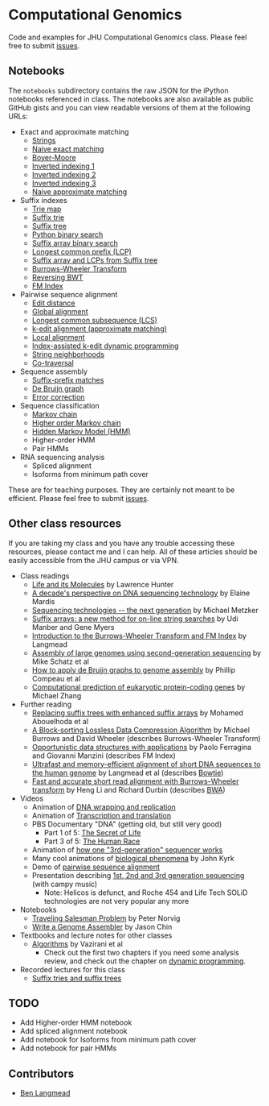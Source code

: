 Computational Genomics
======================

Code and examples for JHU Computational Genomics class.  Please feel free to submit [issues].

[issues]: https://github.com/BenLangmead/comp-genomics-class/issues

Notebooks
---------

The `notebooks` subdirectory contains the raw JSON for the iPython notebooks referenced in class.  The notebooks are also available as public GitHub gists and you can view readable versions of them at the following URLs:

* Exact and approximate matching
    * [Strings](http://nbviewer.ipython.org/6512698)
    * [Naive exact matching](http://nbviewer.ipython.org/6513059)
    * [Boyer-Moore](http://nbviewer.ipython.org/6603340)
    * [Inverted indexing 1](http://nbviewer.ipython.org/6582444)
    * [Inverted indexing 2](http://nbviewer.ipython.org/6584538)
    * [Inverted indexing 3](http://nbviewer.ipython.org/6582836)
    * [Naive approximate matching](http://nbviewer.ipython.org/6603391)
* Suffix indexes
    * [Trie map](http://nbviewer.ipython.org/6603619)
    * [Suffix trie](http://nbviewer.ipython.org/6603756)
    * [Suffix tree](http://nbviewer.ipython.org/6665861)
    * [Python binary search](http://nbviewer.ipython.org/6603756)
    * [Suffix array binary search](http://nbviewer.ipython.org/6765182)
    * [Longest common prefix (LCP)](http://nbviewer.ipython.org/6783863)
    * [Suffix array and LCPs from Suffix tree](http://nbviewer.ipython.org/6796858)
    * [Burrows-Wheeler Transform](http://nbviewer.ipython.org/6798379)
    * [Reversing BWT](http://nbviewer.ipython.org/6860491)
    * [FM Index](http://nbviewer.ipython.org/7437031)
* Pairwise sequence alignment
    * [Edit distance](http://nbviewer.ipython.org/6894694)
    * [Global alignment](http://nbviewer.ipython.org/6895625)
    * [Longest common subsequence (LCS)](http://nbviewer.ipython.org/7452174)
    * [k-edit alignment (approximate matching)](http://nbviewer.ipython.org/7452696)
    * [Local alignment](http://nbviewer.ipython.org/6994170)
    * [Index-assisted k-edit dynamic programming](http://nbviewer.ipython.org/7011945)
    * [String neighborhoods](http://nbviewer.ipython.org/7012233)
    * [Co-traversal](http://nbviewer.ipython.org/7438200)
* Sequence assembly
    * [Suffix-prefix matches](http://nbviewer.ipython.org/7089885)
    * [De Bruijn graph](http://nbviewer.ipython.org/7237207)
    * [Error correction](http://nbviewer.ipython.org/7339417)
* Sequence classification
    * [Markov chain](http://nbviewer.ipython.org/7413873)
    * [Higher order Markov chain](http://nbviewer.ipython.org/7468937)
    * [Hidden Markov Model (HMM)](http://nbviewer.ipython.org/7460513)
    * Higher-order HMM
    * Pair HMMs
* RNA sequencing analysis
    * Spliced alignment
    * Isoforms from minimum path cover

These are for teaching purposes.  They are certainly not meant to be efficient.  Please feel free to submit [issues].

Other class resources
---------------------

If you are taking my class and you have any trouble accessing these resources, please contact me and I can help.  All of these articles should be easily accessible from the JHU campus or via VPN.

* Class readings
    * [Life and its Molecules](http://www.aaai.org/ojs/index.php/aimagazine/article/view/1744) by Lawrence Hunter
    * [A decade's perspective on DNA sequencing technology](http://www.nature.com/nature/journal/v470/n7333/full/nature09796.html) by Elaine Mardis
    * [Sequencing technologies -- the next generation](http://www.nature.com/nrg/journal/v11/n1/full/nrg2626.html) by Michael Metzker
    * [Suffix arrays: a new method for on-line string searches](http://dl.acm.org/citation.cfm?id=320218) by Udi Manber and Gene Myers
    * [Introduction to the Burrows-Wheeler Transform and FM Index](http://www.cs.jhu.edu/~langmea/resources/bwt_fm.pdf) by Langmead
    * [Assembly of large genomes using second-generation sequencing](http://genome.cshlp.org/content/20/9/1165.long) by Mike Schatz et al
    * [How to apply de Bruijn graphs to genome assembly](http://www.nature.com/nbt/journal/v29/n11/full/nbt.2023.html) by Phillip Compeau et al
    * [Computational prediction of eukaryotic protein-coding genes](http://www.nature.com/nrg/journal/v3/n9/execsumm/nrg890.html) by Michael Zhang
* Further reading
    * [Replacing suffix trees with enhanced suffix arrays](http://www.sciencedirect.com/science/article/pii/S1570866703000650) by Mohamed Abouelhoda et al
    * [A Block-sorting Lossless Data Compression Algorithm](http://www.cs.jhu.edu/~langmea/resources/burrows_wheeler.pdf) by Michael Burrows and David Wheeler (describes Burrows-Wheeler Transform)
    * [Opportunistic data structures with applications](http://ieeexplore.ieee.org/xpl/login.jsp?tp=&arnumber=892127) by Paolo Ferragina and Giovanni Manzini (describes FM Index)
    * [Ultrafast and memory-efficient alignment of short DNA sequences to the human genome](http://www.cs.jhu.edu/~langmea/resources/bowtie.pdf) by Langmead et al (describes [Bowtie])
    * [Fast and accurate short read alignment with Burrows–Wheeler transform](http://bioinformatics.oxfordjournals.org/content/25/14/1754.long) by Heng Li and Richard Durbin (describes [BWA])
* Videos
    * Animation of [DNA wrapping and replication](http://www.youtube.com/watch?v=bW5JnYZImJA)
    * Animation of [Transcription and translation](http://www.youtube.com/watch?v=41_Ne5mS2ls)
    * PBS Documentary "DNA" (getting old, but still very good)
        * Part 1 of 5: [The Secret of Life](http://www.youtube.com/watch?v=d7ET4bbkTm0)
        * Part 3 of 5: [The Human Race](http://www.youtube.com/watch?v=kpoziqXldJM)
    * Animation of [how one "3rd-generation" sequencer works](http://www.youtube.com/watch?v=NHCJ8PtYCFc)
    * Many cool animations of [biological phenomena](http://www.johnkyrk.com/) by John Kyrk
    * Demo of [pairwise sequence alignment](http://www.cs.umd.edu/class/fall2011/cmsc423/demos/align.html)
    * Presentation describing [1st, 2nd and 3rd generation sequencing](http://www.youtube.com/watch?v=_ApDinCBt8g) (with campy music)
        * Note: Helicos is defunct, and Roche 454 and Life Tech SOLiD technologies are not very popular any more
* Notebooks
    * [Traveling Salesman Problem](http://nbviewer.ipython.org/url/norvig.com/ipython/TSPv3.ipynb) by Peter Norvig
    * [Write a Genome Assembler](http://nbviewer.ipython.org/urls/raw.github.com/cschin/Write_A_Genome_Assembler_With_IPython/master/Write_An_Assembler.ipynb) by Jason Chin
* Textbooks and lecture notes for other classes
    * [Algorithms](http://www.cs.berkeley.edu/~vazirani/algorithms/) by Vazirani et al
        * Check out the first two chapters if you need some analysis review, and check out the chapter on [dynamic programming](http://www.cs.berkeley.edu/~vazirani/algorithms/chap6.pdf).
* Recorded lectures for this class
    * [Suffix tries and suffix trees](http://www.youtube.com/watch?v=hLsrPsFHPcQ)

[Bowtie]: http://bowtie-bio.sourceforge.net/index.shtml
[BWA]: http://bio-bwa.sourceforge.net

TODO
----

* Add Higher-order HMM notebook
* Add spliced alignment notebook
* Add notebook for Isoforms from minimum path cover
* Add notebook for pair HMMs

Contributors
------------

* [Ben Langmead]

[Ben Langmead]: http://www.cs.jhu.edu/~langmea/index.shtml
